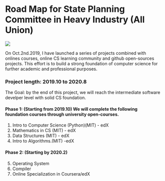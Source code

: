 <h1>Road Map for State Planning Committee in Heavy Industry (All Union) </h1>

<img src="https://static01.nyt.com/images/2017/09/24/business/24View/24View-jumbo.jpg" style="position: center">

<p>
On Oct.2nd.2019, I have launched a series of projects combined with onlines courses, online CS learning community and github open-sources projects. This effort is to build a strong foundation of computer science for further academic and professional purposes. 
</p>



<h3>Project length: 2019.10 to 2020.8</h3>

<p>
The Goal: by the end of this project, we will reach the intermediate software develper level with solid CS foundation.
</p>


<h4>Phase 1: (Starting from 2019.10) We will complete the following foundation courses through university open-courses.</h4>

  1. Intro to Computer Science (Python)(MIT) - edX
  2. Mathematics in CS (MIT) - edX
  3. Data Structures (MIT) - edX
  4. Intro to Algorithms.(MIT) -edX
  
<h4>Phase 2: (Starting by 2020.2)</h4>

  5. Operating System
  6. Compiler
  7. Online Specialization in Coursera/edX
